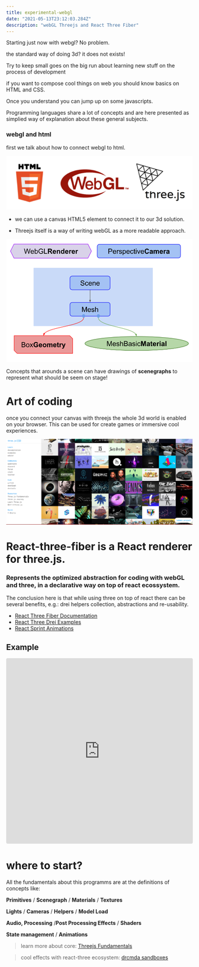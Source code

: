 ```yaml
---
title: experimental-webgl
date: "2021-05-13T23:12:03.284Z"
description: "webGL Threejs and React Three Fiber"
---
```


Starting just now with webgl? No problem.


the standard way of doing 3d? it does not exists!


Try to keep small goes on the big run about learning new stuff on the process of development


if you want to compose cool things on web you should know basics on HTML and CSS.


Once you understand you can jump up on some javascripts.


Programming languages share a lot of concepts and are here presented as simplied way of explanation about these general subjects.

### webgl and html


first we talk about how to connect webgl to html.


![solution-webgl](./1_webgl.png)


- we can use a canvas HTML5 element to connect it to our 3d solution.

- Threejs itself is a way of writing webGL as a more readable approach. 

![three-webgl](./three.svg)


Concepts that arounds a scene can have drawings of **scenegraphs** to represent what should be seem on stage!

# Art of coding

once you connect your canvas with threejs the whole 3d world is enabled on your browser.
This can be used for create games or immersive cool experiences.

![three-docs](./threejsDocs.png)


# React-three-fiber is a React renderer for three.js.

### Represents the optimized abstraction for coding with webGL and three, in a declarative way on top of react ecossystem.

The conclusion here is that while using three on top of react there can be several benefits, e.g.: drei helpers collection, abstractions and re-usability.


- [React Three Fiber Documentation](https://docs.pmnd.rs/react-three-fiber/ "React three fiber docs")
- [React Three Drei Examples](https://docs.pmnd.rs/drei/introduction "Drei's library")
- [React Sprint Animations](https://docs.pmnd.rs/react-spring/introduction "React Spring")

## Example
<iframe src="https://codesandbox.io/embed/r3flex-forked-3wo1n?fontsize=14&hidenavigation=1&theme=dark"
     style="width:100%; height:500px; border:0; border-radius: 4px; overflow:hidden;"
     title="r3flex (forked)"
     allow="accelerometer; ambient-light-sensor; camera; encrypted-media; geolocation; gyroscope; hid; microphone; midi; payment; usb; vr; xr-spatial-tracking"
     sandbox="allow-forms allow-modals allow-popups allow-presentation allow-same-origin allow-scripts"
   ></iframe>

# where to start?

All the fundamentals about this programms are at the definitions of concepts like:

**Primitives** / **Scenegraph** / **Materials** / **Textures**

**Lights** / **Cameras** / **Helpers** / **Model Load**

**Audio, Processing** /**Post Processing Effects** / **Shaders**

**State management** / **Animations**

> learn more about core: [Threejs Fundamentals](https://threejsfundamentals.org/)


> cool effects with react-three ecosystem: [drcmda sandboxes](https://codesandbox.io/u/drcmda)  



